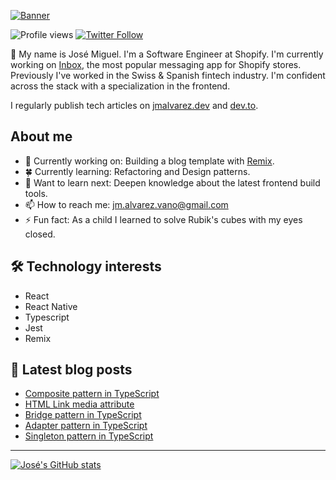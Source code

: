 [![Banner](https://user-images.githubusercontent.com/89982193/189514999-e650bed8-2f08-40bb-8380-72bda9b602c3.png)](https://www.jmalvarez.dev)

![Profile views](https://gpvc.arturio.dev/josemiguel-alvarez)
[![Twitter Follow](https://img.shields.io/twitter/follow/jmalvarezdev?style=social)](https://twitter.com/jmalvarezdev)

👋 My name is José Miguel. I'm a Software Engineer at Shopify. I'm currently working on [Inbox](https://www.shopify.com/inbox), the most popular messaging app for Shopify stores. Previously I've worked in the Swiss & Spanish fintech industry. I'm confident across the stack with a specialization in the frontend.

I regularly publish tech articles on [jmalvarez.dev](https://www.jmalvarez.dev/) and [dev.to](https://dev.to/jmalvarez).

## About me

- 🔨 Currently working on: Building a blog template with [Remix](https://remix.run).
- 🍀 Currently learning: Refactoring and Design patterns.
- 💭 Want to learn next: Deepen knowledge about the latest frontend build tools.
- 📫 How to reach me: jm.alvarez.vano@gmail.com
- ⚡ Fun fact: As a child I learned to solve Rubik's cubes with my eyes closed.

## 🛠️ Technology interests

- React
- React Native
- Typescript
- Jest
- Remix

## 📝 Latest blog posts

<!--START_SECTION:feed-->
* [Composite pattern in TypeScript](https:&#x2F;&#x2F;www.jmalvarez.dev&#x2F;posts&#x2F;composite-pattern-typescript)
* [HTML Link media attribute](https:&#x2F;&#x2F;www.jmalvarez.dev&#x2F;posts&#x2F;html-link-media-attribute)
* [Bridge pattern in TypeScript](https:&#x2F;&#x2F;www.jmalvarez.dev&#x2F;posts&#x2F;bridge-pattern-typescript)
* [Adapter pattern in TypeScript](https:&#x2F;&#x2F;www.jmalvarez.dev&#x2F;posts&#x2F;adapter-pattern-typescript)
* [Singleton pattern in TypeScript](https:&#x2F;&#x2F;www.jmalvarez.dev&#x2F;posts&#x2F;singleton-typescript)
<!--END_SECTION:feed-->

---

[![José's GitHub stats](https://github-readme-stats.vercel.app/api?username=josemiguel-alvarez&count_private=true&show_icons=true)](https://github.com/josemiguel-alvarez)

